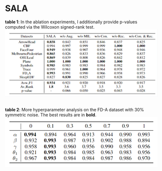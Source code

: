 # SALA


**table 1**: In the ablation experiments, I additionally provide p-values computed via the Wilcoxon signed-rank test.
![Ablation results](picture/ablation.png)

\
**table 2**: More hyperparameter analysis on the FD-A dataset with 30% symmetric noise. The best results are in **bold**.
![Hyperparameter analysis](picture/hyperparameter.png)
